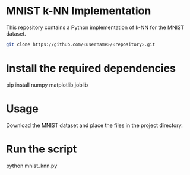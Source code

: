 # MNIST k-NN Implementation
This repository contains a Python implementation of k-NN for the MNIST dataset.
```sh
git clone https://github.com/<username>/<repository>.git
```
# Install the required dependencies
pip install numpy matplotlib joblib

# Usage
Download the MNIST dataset and place the files in the project directory.

# Run the script
python mnist_knn.py
